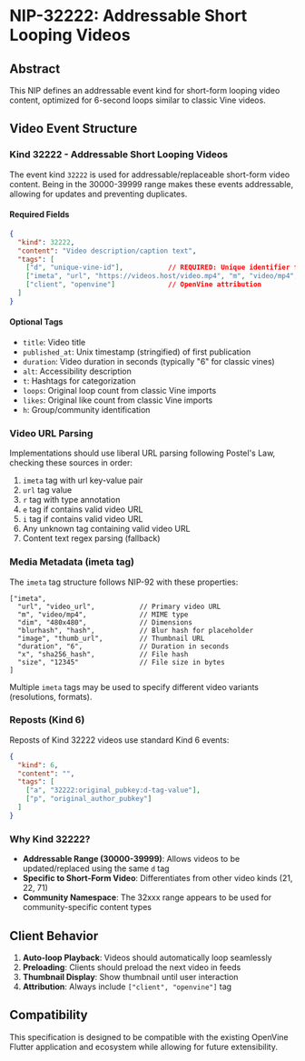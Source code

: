 # NIP-32222: Addressable Short Looping Videos

## Abstract

This NIP defines an addressable event kind for short-form looping video content, optimized for 6-second loops similar to classic Vine videos.

## Video Event Structure

### Kind 32222 - Addressable Short Looping Videos

The event kind `32222` is used for addressable/replaceable short-form video content. Being in the 30000-39999 range makes these events addressable, allowing for updates and preventing duplicates.

#### Required Fields

```json
{
  "kind": 32222,
  "content": "Video description/caption text",
  "tags": [
    ["d", "unique-vine-id"],           // REQUIRED: Unique identifier for addressability
    ["imeta", "url", "https://videos.host/video.mp4", "m", "video/mp4", "dim", "480x480", "blurhash", "eNH_0EI:${M{%LRjWBaeoLofR*", "image", "https://videos.host/thumb.jpg"],
    ["client", "openvine"]             // OpenVine attribution
  ]
}
```

#### Optional Tags

- `title`: Video title
- `published_at`: Unix timestamp (stringified) of first publication
- `duration`: Video duration in seconds (typically "6" for classic vines)
- `alt`: Accessibility description
- `t`: Hashtags for categorization
- `loops`: Original loop count from classic Vine imports
- `likes`: Original like count from classic Vine imports
- `h`: Group/community identification

### Video URL Parsing

Implementations should use liberal URL parsing following Postel's Law, checking these sources in order:

1. `imeta` tag with url key-value pair
2. `url` tag value
3. `r` tag with type annotation
4. `e` tag if contains valid video URL
5. `i` tag if contains valid video URL
6. Any unknown tag containing valid video URL
7. Content text regex parsing (fallback)

### Media Metadata (imeta tag)

The `imeta` tag structure follows NIP-92 with these properties:

```
["imeta", 
  "url", "video_url",           // Primary video URL
  "m", "video/mp4",             // MIME type
  "dim", "480x480",             // Dimensions
  "blurhash", "hash",           // Blur hash for placeholder
  "image", "thumb_url",         // Thumbnail URL
  "duration", "6",              // Duration in seconds
  "x", "sha256_hash",           // File hash
  "size", "12345"               // File size in bytes
]
```

Multiple `imeta` tags may be used to specify different video variants (resolutions, formats).

### Reposts (Kind 6)

Reposts of Kind 32222 videos use standard Kind 6 events:

```json
{
  "kind": 6,
  "content": "",
  "tags": [
    ["a", "32222:original_pubkey:d-tag-value"],
    ["p", "original_author_pubkey"]
  ]
}
```

### Why Kind 32222?

- **Addressable Range (30000-39999)**: Allows videos to be updated/replaced using the same `d` tag
- **Specific to Short-Form Video**: Differentiates from other video kinds (21, 22, 71)
- **Community Namespace**: The 32xxx range appears to be used for community-specific content types

## Client Behavior

1. **Auto-loop Playback**: Videos should automatically loop seamlessly
2. **Preloading**: Clients should preload the next video in feeds
3. **Thumbnail Display**: Show thumbnail until user interaction
4. **Attribution**: Always include `["client", "openvine"]` tag

## Compatibility

This specification is designed to be compatible with the existing OpenVine Flutter application and ecosystem while allowing for future extensibility.